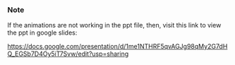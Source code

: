### Note
If the animations are not working in the ppt file, then, visit this link to view the ppt in google slides:

https://docs.google.com/presentation/d/1me1NTHRF5qvAGJg98qMy2G7dHQ_EGSb7D4Oy5iT7Svw/edit?usp=sharing
